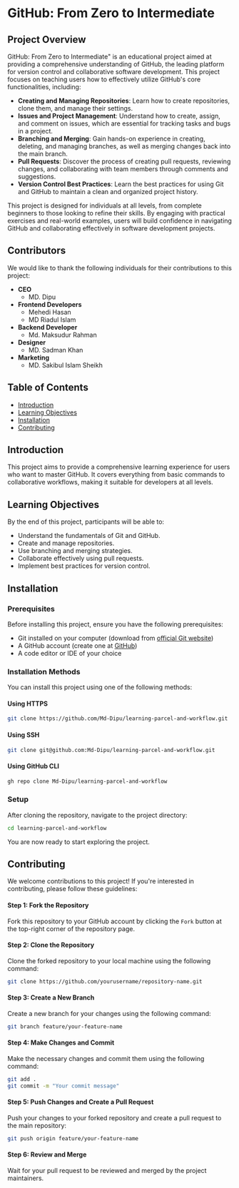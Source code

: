 # GitHub: From Zero to Intermediate

## Project Overview

GitHub: From Zero to Intermediate" is an educational project aimed at providing a comprehensive understanding of GitHub, the leading platform for version control and collaborative software development. This project focuses on teaching users how to effectively utilize GitHub's core functionalities, including:

- **Creating and Managing Repositories**: Learn how to create repositories, clone them, and manage their settings.
- **Issues and Project Management**: Understand how to create, assign, and comment on issues, which are essential for tracking tasks and bugs in a project.
- **Branching and Merging**: Gain hands-on experience in creating, deleting, and managing branches, as well as merging changes back into the main branch.
- **Pull Requests**: Discover the process of creating pull requests, reviewing changes, and collaborating with team members through comments and suggestions.
- **Version Control Best Practices**: Learn the best practices for using Git and GitHub to maintain a clean and organized project history.

This project is designed for individuals at all levels, from complete beginners to those looking to refine their skills. By engaging with practical exercises and real-world examples, users will build confidence in navigating GitHub and collaborating effectively in software development projects.

## Contributors

We would like to thank the following individuals for their contributions to this project:

- **CEO**
    - MD. Dipu
- **Frontend Developers**
  - Mehedi Hasan
  - MD Riadul Islam
- **Backend Developer**
  - Md. Maksudur Rahman
- **Designer**
  - MD. Sadman Khan
- **Marketing**
  - MD. Sakibul Islam Sheikh

## Table of Contents

- [Introduction](#introduction)
- [Learning Objectives](#learning-objectives)
- [Installation](#installation)
- [Contributing](#contributing)

## Introduction

This project aims to provide a comprehensive learning experience for users who want to master GitHub. It covers everything from basic commands to collaborative workflows, making it suitable for developers at all levels.

## Learning Objectives

By the end of this project, participants will be able to:

- Understand the fundamentals of Git and GitHub.
- Create and manage repositories.
- Use branching and merging strategies.
- Collaborate effectively using pull requests.
- Implement best practices for version control.

## Installation

### Prerequisites

Before installing this project, ensure you have the following prerequisites:

- Git installed on your computer (download from [official Git website](https://git-scm.com/downloads))
- A GitHub account (create one at [GitHub](https://github.com))
- A code editor or IDE of your choice

### Installation Methods

You can install this project using one of the following methods:

#### Using HTTPS

```bash
git clone https://github.com/Md-Dipu/learning-parcel-and-workflow.git
```
#### Using SSH

```bash
git clone git@github.com:Md-Dipu/learning-parcel-and-workflow.git
```
#### Using GitHub CLI

```bash
gh repo clone Md-Dipu/learning-parcel-and-workflow
```

### Setup
After cloning the repository, navigate to the project directory:

```bash
cd learning-parcel-and-workflow
```
You are now ready to start exploring the project.


## Contributing

We welcome contributions to this project! If you're interested in contributing, please follow these guidelines:

 #### Step 1: Fork the Repository
 Fork this repository to your GitHub account by clicking the `Fork` button at the top-right corner of the repository page.

 #### Step 2: Clone the Repository

Clone the forked repository to your local machine using the following command:

```bash
git clone https://github.com/yourusername/repository-name.git
```
#### Step 3: Create a New Branch
Create a new branch for your changes using the following command:

```bash
git branch feature/your-feature-name
```
#### Step 4: Make Changes and Commit
Make the necessary changes and commit them using the following command:

```bash
git add .
git commit -m "Your commit message"
```

#### Step 5: Push Changes and Create a Pull Request
Push your changes to your forked repository and create a pull request to the main repository:

```bash
git push origin feature/your-feature-name
```
#### Step 6: Review and Merge
Wait for your pull request to be reviewed and merged by the project maintainers.